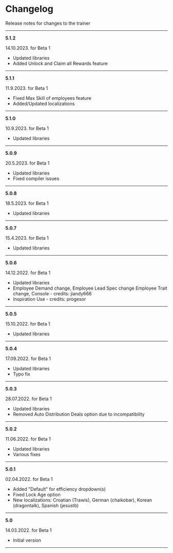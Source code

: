 # Changelog
Release notes for changes to the trainer

---

**5.1.2**

14.10.2023. for Beta 1
- Updated libraries
- Added Unlock and Claim all Rewards feature

---

**5.1.1**

11.9.2023. for Beta 1
- Fixed Max Skill of employees feature
- Added/Updated localizations

---

**5.1.0**

10.9.2023. for Beta 1
- Updated libraries

---

**5.0.9**

20.5.2023. for Beta 1
- Updated libraries
- Fixed compiler issues

---

**5.0.8**

18.5.2023. for Beta 1
- Updated libraries

---

**5.0.7**

15.4.2023. for Beta 1
- Updated libraries

---

**5.0.6**

14.12.2022. for Beta 1
- Updated libraries
- Employee Demand change, Employee Lead Spec change Employee Trait change, Console - credits: jiandy666
- Inspiration Use - credits: progesor

---

**5.0.5**

15.10.2022. for Beta 1
- Updated libraries

---

**5.0.4**

17.09.2022. for Beta 1
- Updated libraries
- Typo fix

---

**5.0.3**

28.07.2022. for Beta 1
- Updated libraries
- Removed Auto Distribution Deals option due to incompatibility

---

**5.0.2**

11.06.2022. for Beta 1
- Updated libraries
- Various fixes

---

**5.0.1**

02.04.2022. for Beta 1
- Added "Default" for efficiency dropdown(s)
- Fixed Lock Age option
- New localizations: Croatian (Trawis), German (chaikobar), Korean (dragontalk), Spanish (jesustb)

---

**5.0**

14.03.2022. for Beta 1
- Initial version

---